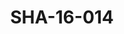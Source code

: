 ---
pid: SHA-16-014
title: SHA-16-014
language: 'en '
collection: Sharhabil Ahmed
original_label: 
rights: Sharhabil Ahmed
location_of_original: Sharhabil Ahmed
photographer_or_studio: 
scanned_from: photograph 10.1 by 15.1
_date: 2004-2005
location: Egypt, Cairo
description: Sharhabil Ahmed with an 'oud
additional_notes: 
permission_display: 'yes'
on_server: 'no'
on_website: 'no'
permalink: "/archive/en/sha-16-014.html"
layout: photo-page
---